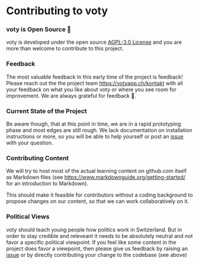 # Contributing to voty

### voty is Open Source  🎉
voty is developed under the open source [AGPL-3.0 License](www.gnu.org/licenses/agpl-3.0.html) and you are more than welcome to contribute to this project. 

### Feedback 
The most valuable feedback in this early time of the project is feedback! Please reach out the the project team https://votyapp.ch/kontakt with all your feedback on what you like about voty or where you see room for improvement. We are always grateful for feedback 🙏.

### Current State of the Project
Be aware though, that at this point in time, we are in a rapid prototyping phase and most edges are still rough. We lack documentation on installation instructions or more, so you will be able to help yourself or post an [issue](https://github.com/teachen-ch/voty/issues) with your question.

### Contributing Content
We will try to host most of the actual learning content on github.com itself as Markdown files (see https://www.markdownguide.org/getting-started/ for an introduction to Markdown). 

This should make it feasible for contributors without a coding background to propose changes on our content, so that we can work collaboratively on it. 

### Political Views
voty should teach young people how politics work in Switzerland. But in order to stay credible and releveant it needs to be absolutely neutral and not favor a specific political viewpoint. If you feel like some content in the project does favor a viewpoint, then please give us feedback by raising an [issue](https://github.com/teachen-ch/voty/issues) or by directly contributing your change to the codebase (see above)


